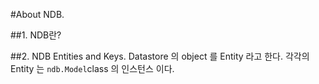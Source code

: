 #About NDB.

##1. NDB란?

##2. NDB Entities and Keys.
Datastore 의 object 를 Entity 라고 한다.
각각의 Entity 는 ```ndb.Model```class 의 인스턴스 이다.

